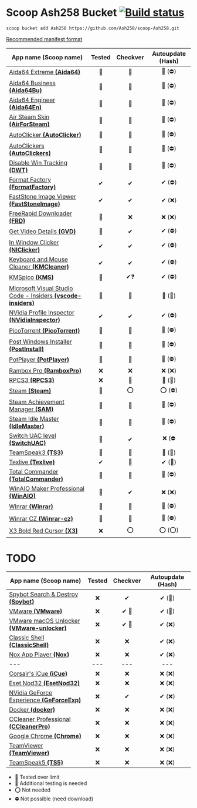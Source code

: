# Scoop Ash258 Bucket [![Build status](https://ci.appveyor.com/api/projects/status/rfexd4x83q5thr55?svg=true)](https://ci.appveyor.com/project/Ash258/scoop-ash258)

`scoop bucket add Ash258 https://github.com/Ash258/scoop-Ash258.git`

[Recommended manifest format](./.vscode/Template.jsonc)

| App name (**Scoop name**)                                                               | Tested | Checkver | Autoupdate (Hash) |
| --------------------------------------------------------------------------------------- | :----: | :------: | :---------------: |
| [Aida64 Extreme **(Aida64)**](./Aida64.json)                                            | 💯     | 💯       | 💯 (⛔)            |
| [Aida64 Business **(Aida64Bu)**](./Aida64Bu.json)                                       | 💯     | 💯       | 💯 (⛔)            |
| [Aida64 Engineer **(Aida64En)**](./Aida64En.json)                                       | 💯     | 💯       | 💯 (⛔)            |
| [Air Steam Skin **(AirForSteam)**](./AirForSteam.json)                                  | 💯     | 💯       | 💯 (⛔)            |
| [AutoClicker **(AutoClicker)**](./AutoClicker.json)                                     | 💯     | 💯       | 💯 (⛔)            |
| [AutoClickers **(AutoClickers)**](./AutoClickers.json)                                  | 💯     | 💯       | 💯 (⛔)            |
| [Disable Win Tracking **(DWT)**](./DWT.json)                                            | 💯     | 💯       | 💯 (⛔)            |
| [Format Factory **(FormatFactory)**](./FormatFactory.json)                              | ✔      | ✔        | ✔ (⛔)             |
| [FastStone Image Viewer **(FastStoneImage)**](./FastStoneImage.json)                    | ✔      | ✔        | ✔ (❌)             |
| [FreeRapid Downloader **(FRD)**](./FRD.json)                                            | 💯     | ❌        | ❌ (❌)             |
| [Get Video Details **(GVD)**](./GVD.json)                                               | 💯     | ✔        | ✔ (⛔)             |
| [In Window Clicker **(NIClicker)**](./NIClicker.json)                                   | ✔      | ✔        | ✔ (⛔)             |
| [Keyboard and Mouse Cleaner **(KMCleaner)**](./KMCleaner.json)                          | ✔      | ✔        | ✔ (⛔)             |
| [KMSpico **(KMS)**](./KMS.json)                                                         | 💯     | ✔❓       | ✔ (⛔)             |
| [Microsoft Visual Studio Code - Insiders **(vscode-insiders)**](./vscode-insiders.json) | 💯     | 💯       | 💯 (💯)           |
| [NVidia Profile Inspector **(NVidiaInspector)**](./NVidiaInspector.json)                | ✔      | ✔        | ✔ (⛔)             |
| [PicoTorrent **(PicoTorrent)**](./PicoTorrent.json)                                     | 💯     | 💯       | 💯 (⛔)            |
| [Post Windows Installer **(PostInstall)**](./PostInstall.json)                          | 💯     | 💯       | 💯 (⛔)            |
| [PotPlayer **(PotPlayer)**](./PotPlayer.json)                                           | 💯     | 💯       | 💯 (⛔)            |
| [Rambox Pro **(RamboxPro)**](./RamboxPro.json)                                          | ❌      | ❌        | ❌ (❌)             |
| [RPCS3 **(RPCS3)**](./RPCS3.json)                                                       | ❌      | 💯       | 💯 (💯)           |
| [Steam **(Steam)**](./Steam.json)                                                       | 💯     | ⭕        | ⭕ (⛔)             |
| [Steam Achievement Manager **(SAM)**](./SAM.json)                                       | 💯     | 💯       | 💯 (⛔)            |
| [Steam Idle Master **(IdleMaster)**](./IdleMaster.json)                                 | 💯     | 💯       | 💯 (⛔)            |
| [Switch UAC level **(SwitchUAC)**](./SwitchUAC.json)                                    | 💯     | ✔        | ❌ (⛔              |
| [TeamSpeak3 **(TS3)**](./TS3.json)                                                      | 💯     | 💯       | 💯 (💯)           |
| [Texlive **(Texlive)**](./Texlive.json)                                                 | ✔      | 💯       | ✔ (💯)            |
| [Total Commander **(TotalCommander)**](./TotalCommander.json)                           | 💯     | 💯       | 💯 (⛔)            |
| [WinAIO Maker Professional **(WinAIO)**](./WinAIO.json)                                 | 💯     | ✔        | ❌ (❌)             |
| [Winrar **(Winrar)**](./Winrar.json)                                                    | 💯     | 💯       | 💯 (⛔)            |
| [Winrar CZ **(Winrar-cz)**](./Winrar-cz.json)                                           | 💯     | 💯       | 💯 (⛔)            |
| [X3 Bold Red Cursor **(X3)**](./X3.json)                                                | ❌      | ⭕        | ⭕ (⭕)             |

# TODO

| App name **(Scoop name)**                                                  | Tested | Checkver | Autoupdate (Hash) |
| -------------------------------------------------------------------------- | :----: | :------: | :---------------: |
| [Spybot Search & Destroy **(Spybot)**](./TODO/Spybot.json)                 | ❌      | ✔        | ✔ (💯)            |
| [VMware **(VMware)**](./TODO/VMware.json)                                  | ❌      | ✔ 🔸     | ✔ (💯)            |
| [VMware macOS Unlocker **(VMware-unlocker)**](./TODO/VMware-unlocker.json) | ❌      | ✔ 🔸     | ✔ (❌)             |
| [Classic Shell **(ClassicShell)**](./TODO/ClassicShell.json)               | ❌      | ❌        | ✔ (❌)             |
| [Nox App Player **(Nox)**](./TODO/Nox.json)                                | ❌      | ❌        | ✔ (❌)             |
| ---                                                                        | ---    | ---      | ---               |
| [Corsair's iCue **(iCue)**](./TODO/iCue.json)                              | ❌      | ❌        | ❌ (❌)             |
| [Eset Nod32 **(EsetNod32)**](./TODO/EsetNod32.json)                        | ❌      | ❌        | ❌ (❌)             |
| [NVidia GeForce Experience **(GeForceExp)**](./TODO/GeForceExp.json)       | ❌      | ✔        | ✔ (❌)             |
| [Docker **(docker)**](./TODO/docker.json)                                  | ❌      | ❌        | ❌ (❌)             |
| [CCleaner Professional **(CCleanerPro)**](./TODO/CCleanerPro.json)         | ❌      | ❌        | ❌ (❌)             |
| [Google Chrome **(Chrome)**](./TODO/Chrome.json)                           | ❌      | ❌        | ❌ (❌)             |
| [TeamViewer **(TeamViewer)**](./TODO/TeamViewer.json)                      | ❌      | ❌        | ❌ (❌)             |
| [TeamSpeak5 **(TS5)**](./TODO/TS5.json)                                    | ❌      | ❌        | ❌ (❌)             |

- 💯 Tested over limit
- 🔸 Additional testing is needed
- ⭕ Not needed
- ⛔ Not possible (need download)
